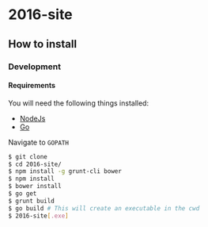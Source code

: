 # 2016-site #

## How to install ##

### Development ###

#### Requirements ####

You will need the following things installed:
 - [NodeJs](https://nodejs.org/en/ "NodeJs")
 - [Go](https://golang.org/ "Go")
 
 Navigate to `GOPATH`
```bash
$ git clone 
$ cd 2016-site/
$ npm install -g grunt-cli bower
$ npm install
$ bower install
$ go get 
$ grunt build
$ go build # This will create an executable in the cwd
$ 2016-site[.exe]
```
